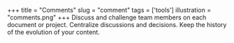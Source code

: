 +++
title           = "Comments"
slug            = "comment"
tags            = ['tools']
illustration    = "comments.png"
+++
Discuss and challenge team members on each document or project. Centralize discussions and decisions. Keep the history of the evolution of your content.